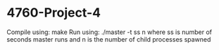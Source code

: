 # 4760-Project-4

Compile using: make
Run using: ./master -t ss n
	where ss is number of seconds master runs and n is the number of child processes spawned

